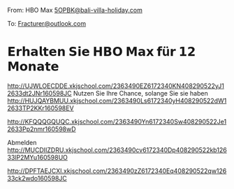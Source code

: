 From: HBO Max <5OPBK@bali-villa-holiday.com>

To: Fracturer@outlook.com

# 𝗘𝗿𝗵𝗮𝗹𝘁𝗲𝗻 𝗦𝗶𝗲 𝗛𝗕𝗢 𝗠𝗮𝘅 𝗳ü𝗿 𝟭𝟮 𝗠𝗼𝗻𝗮𝘁𝗲
<http://UJWLOECDDE.xkjschool.com/2363490EZ6172340KN408290522yJ12633dt2JNr160598JC>
Nutzen Sie Ihre Chance, solange Sie sie haben  <http://HUJQAYBMUU.xkjschool.com/2363490Ls6172340yH408290522dW12633TP2KKr160598EV> 

 <http://KFQQQGQUQC.xkjschool.com/2363490Yn6172340Sw408290522Je12633Pp2nmr160598wD> 




















Abmelden <http://MUCDIIZDRU.xkjschool.com/2363490cv6172340Dp408290522kb12633lP2MYu160598UO>  

 <http://DPFTAEJCXI.xkjschool.com/2363490zZ6172340Eq408290522qw12633ck2wdo160598JC> 
